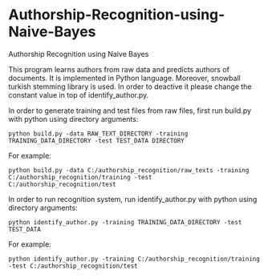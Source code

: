 # Authorship-Recognition-using-Naive-Bayes
Authorship Recognition using Naive Bayes

This program learns authors from raw data and predicts authors of documents. It is implemented in Python language.
Moreover, snowball turkish stemming library is used. In order to deactive it please change the constant value in top of identify_author.py.

In order to generate training and test files from raw files, first run build.py with python using directory arguments:

    python build.py -data RAW_TEXT_DIRECTORY -training TRAINING_DATA_DIRECTORY -test TEST_DATA DIRECTORY

For example:

    python build.py -data C:/authorship_recognition/raw_texts -training C:/authorship_recognition/training -test C:/authorship_recognition/test

In order to run recognition system, run identify_author.py with python using directory arguments:

    python identify_author.py -training TRAINING_DATA_DIRECTORY -test TEST_DATA

For example:

    python identify_author.py -training C:/authorship_recognition/training -test C:/authorship_recognition/test
